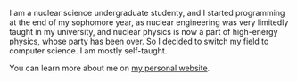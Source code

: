 I am a nuclear science undergraduate studenty, and I started programming at the end of my sophomore year, as nuclear engineering was very limitedly taught in my university, and nuclear physics is now a part of high-energy physics, whose party has been over. So I decided to switch my field to computer science. I am mostly self-taught.

You can learn more about me on [my personal website](https://xuanyiyiren.github.io/).
